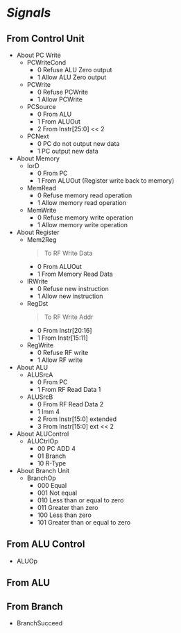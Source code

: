 # *Signals*

## From Control Unit

- About PC Write
    - PCWriteCond
        - 0 Refuse ALU Zero output
        - 1 Allow ALU Zero output
    - PCWrite
        - 0 Refuse PCWrite
        - 1 Allow PCWrite
    - PCSource
        - 0 From ALU
        - 1 From ALUOut
        - 2 From Instr[25:0] << 2
    - PCNext
        - 0 PC do not output new data
        - 1 PC output new data
- About Memory
    - IorD
        - 0 From PC
        - 1 From ALUOut (Register write back to memory)
    - MemRead
        - 0 Refuse memory read operation
        - 1 Allow memory read operation
    - MemWrite
        - 0 Refuse memory write operation
        - 1 Allow memory write operation
- About Register
    - Mem2Reg
        > To RF Write Data
        - 0 From ALUOut
        - 1 From Memory Read Data
    - IRWrite
        - 0 Refuse new instruction
        - 1 Allow new instruction
    - RegDst
        > To RF Write Addr
        - 0 From Instr[20:16]
        - 1 From Instr[15:11]
    - RegWrite
        - 0 Refuse RF write
        - 1 Allow RF write
- About ALU
    - ALUSrcA
        - 0 From PC
        - 1 From RF Read Data 1
    - ALUSrcB
        - 0 From RF Read Data 2
        - 1 Imm 4
        - 2 From Instr[15:0] extended
        - 3 From Instr[15:0] ext << 2
- About ALUControl
    - ALUCtrlOp
        - 00 PC ADD 4
        - 01 Branch
        - 10 R-Type
- About Branch Unit
    - BranchOp
        - 000 Equal
        - 001 Not equal
        - 010 Less than or equal to zero
        - 011 Greater than zero
        - 100 Less than zero
        - 101 Greater than or equal to zero

## From ALU Control

- ALUOp

## From ALU

## From Branch

- BranchSucceed